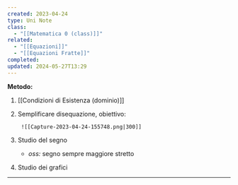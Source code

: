 ```yaml
---
created: 2023-04-24
type: Uni Note
class:
  - "[[Matematica 0 (class)]]"
related:
  - "[[Equazioni]]"
  - "[[Equazioni Fratte]]"
completed: 
updated: 2024-05-27T13:29
---
```

**Metodo:**
1. [[Condizioni di Esistenza (dominio)]] 
2. Semplificare disequazione, obiettivo:

		![[Capture-2023-04-24-155748.png|300]]

3. Studio del segno
	- *oss:* segno sempre maggiore stretto
4. Studio dei grafici

---